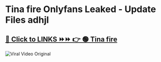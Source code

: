 
 # Tina fire Onlyfans Leaked - Update Files adhjl

## <h2><a href="https://clipsfans.com/Tina_fire&ref=git">🔗 Click to LINKS ⏩⏩ 👉 🟢 Tina fire </a></h2>

<a href="https://clipsfans.com/Tina_fire&ref=git" rel="nofollow" data-target="animated-image.originalLink"><img src="https://i.ibb.co.com/xMMVF88/686577567.gif" alt="Viral Video Original" style="max-width: 100%; display: inline-block;" data-target="animated-image.originalImage"></a>

